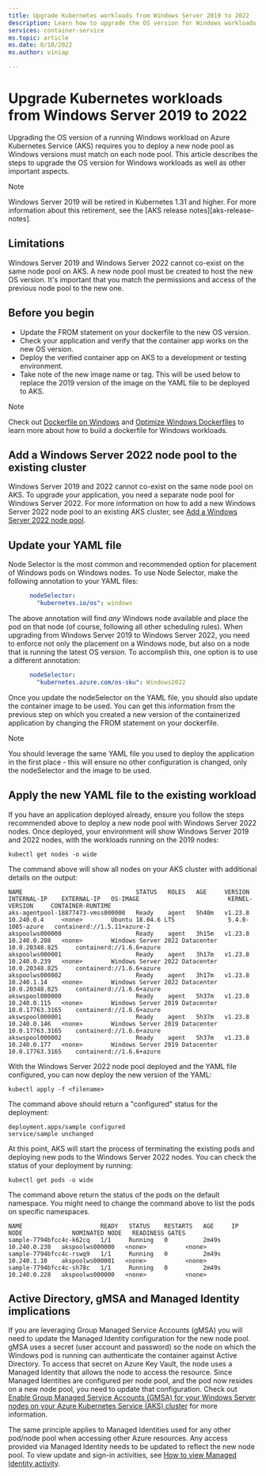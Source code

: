 ```yaml
---
title: Upgrade Kubernetes workloads from Windows Server 2019 to 2022
description: Learn how to upgrade the OS version for Windows workloads on AKS
services: container-service
ms.topic: article
ms.date: 8/18/2022
ms.author: viniap

---
```


# Upgrade Kubernetes workloads from Windows Server 2019 to 2022

Upgrading the OS version of a running Windows workload on Azure Kubernetes Service (AKS) requires you to deploy a new node pool as Windows versions must match on each node pool. This article describes the steps to upgrade the OS version for Windows workloads as well as other important aspects.

> [!NOTE]
> Windows Server 2019 will be retired in Kubernetes 1.31 and higher. For more information about this retirement, see the [AKS release notes][aks-release-notes].

## Limitations

Windows Server 2019 and Windows Server 2022 cannot co-exist on the same node pool on AKS. A new node pool must be created to host the new OS version. It's important that you match the permissions and access of the previous node pool to the new one.

## Before you begin

- Update the FROM statement on your dockerfile to the new OS version. 
- Check your application and verify that the container app works on the new OS version.
- Deploy the verified container app on AKS to a development or testing environment.
- Take note of the new image name or tag. This will be used below to replace the 2019 version of the image on the YAML file to be deployed to AKS.

> [!NOTE]
> Check out [Dockerfile on Windows](/virtualization/windowscontainers/manage-docker/manage-windows-dockerfile) and [Optimize Windows Dockerfiles](/virtualization/windowscontainers/manage-docker/optimize-windows-dockerfile) to learn more about how to build a dockerfile for Windows workloads.

## Add a Windows Server 2022 node pool to the existing cluster

Windows Server 2019 and 2022 cannot co-exist on the same node pool on AKS. To upgrade your application, you need a separate node pool for Windows Server 2022.
For more information on how to add a new Windows Server 2022 node pool to an existing AKS cluster, see [Add a Windows Server 2022 node pool](./learn/quick-windows-container-deploy-cli.md).

## Update your YAML file

Node Selector is the most common and recommended option for placement of Windows pods on Windows nodes. To use Node Selector, make the following annotation to your YAML files:

```yaml
      nodeSelector:
        "kubernetes.io/os": windows
```

The above annotation will find *any* Windows node available and place the pod on that node (of course, following all other scheduling rules). When upgrading from Windows Server 2019 to Windows Server 2022, you need to enforce not only the placement on a Windows node, but also on a node that is running the latest OS version. To accomplish this, one option is to use a different annotation:

```yaml
      nodeSelector:
        "kubernetes.azure.com/os-sku": Windows2022
```

Once you update the nodeSelector on the YAML file, you should also update the container image to be used. You can get this information from the previous step on which you created a new version of the containerized application by changing the FROM statement on your dockerfile.

> [!NOTE]
> You should leverage the same YAML file you used to deploy the application in the first place - this will ensure no other configuration is changed, only the nodeSelector and the image to be used.

## Apply the new YAML file to the existing workload

If you have an application deployed already, ensure you follow the steps recommended above to deploy a new node pool with Windows Server 2022 nodes. Once deployed, your environment will show Windows Server 2019 and 2022 nodes, with the workloads running on the 2019 nodes:

```console
kubectl get nodes -o wide
```
The command above will show all nodes on your AKS cluster with additional details on the output:

```output
NAME                                STATUS   ROLES   AGE     VERSION   INTERNAL-IP    EXTERNAL-IP   OS-IMAGE                         KERNEL-VERSION     CONTAINER-RUNTIME
aks-agentpool-18877473-vmss000000   Ready    agent   5h40m   v1.23.8   10.240.0.4     <none>        Ubuntu 18.04.6 LTS               5.4.0-1085-azure   containerd://1.5.11+azure-2
akspoolws000000                     Ready    agent   3h15m   v1.23.8   10.240.0.208   <none>        Windows Server 2022 Datacenter   10.0.20348.825     containerd://1.6.6+azure
akspoolws000001                     Ready    agent   3h17m   v1.23.8   10.240.0.239   <none>        Windows Server 2022 Datacenter   10.0.20348.825     containerd://1.6.6+azure
akspoolws000002                     Ready    agent   3h17m   v1.23.8   10.240.1.14    <none>        Windows Server 2022 Datacenter   10.0.20348.825     containerd://1.6.6+azure
akswspool000000                     Ready    agent   5h37m   v1.23.8   10.240.0.115   <none>        Windows Server 2019 Datacenter   10.0.17763.3165    containerd://1.6.6+azure
akswspool000001                     Ready    agent   5h37m   v1.23.8   10.240.0.146   <none>        Windows Server 2019 Datacenter   10.0.17763.3165    containerd://1.6.6+azure
akswspool000002                     Ready    agent   5h37m   v1.23.8   10.240.0.177   <none>        Windows Server 2019 Datacenter   10.0.17763.3165    containerd://1.6.6+azure
```

With the Windows Server 2022 node pool deployed and the YAML file configured, you can now deploy the new version of the YAML:

```console
kubectl apply -f <filename>
```

The command above should return a "configured" status for the deployment:

```output
deployment.apps/sample configured
service/sample unchanged
```
At this point, AKS will start the process of terminating the existing pods and deploying new pods to the Windows Server 2022 nodes. You can check the status of your deployment by running:

```console
kubectl get pods -o wide
```
The command above return the status of the pods on the default namespace. You might need to change the command above to list the pods on specific namespaces. 

```output
NAME                      READY   STATUS    RESTARTS   AGE     IP             NODE              NOMINATED NODE   READINESS GATES
sample-7794bfcc4c-k62cq   1/1     Running   0          2m49s   10.240.0.238   akspoolws000000   <none>           <none>
sample-7794bfcc4c-rswq9   1/1     Running   0          2m49s   10.240.1.10    akspoolws000001   <none>           <none>
sample-7794bfcc4c-sh78c   1/1     Running   0          2m49s   10.240.0.228   akspoolws000000   <none>           <none>
```

## Active Directory, gMSA and Managed Identity implications

If you are leveraging Group Managed Service Accounts (gMSA) you will need to update the Managed Identity configuration for the new node pool. gMSA uses a secret (user account and password) so the node on which the Windows pod is running can authenticate the container against Active Directory. To access that secret on Azure Key Vault, the node uses a Managed Identity that allows the node to access the resource. Since Managed Identities are configured per node pool, and the pod now resides on a new node pool, you need to update that configuration. Check out [Enable Group Managed Service Accounts (GMSA) for your Windows Server nodes on your Azure Kubernetes Service (AKS) cluster](./use-group-managed-service-accounts.md) for more information.

The same principle applies to Managed Identities used for any other pod/node pool when accessing other Azure resources. Any access provided via Managed Identity needs to be updated to reflect the new node pool. To view update and sign-in activities, see [How to view Managed Identity activity](../active-directory/managed-identities-azure-resources/how-to-view-managed-identity-activity.md).